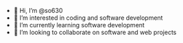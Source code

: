 - 👋 Hi, I’m @so630
- 👀 I’m interested in coding and software development
- 🌱 I’m currently learning software development
- 💞️ I’m looking to collaborate on software and web projects

<!---
so630/so630 is a ✨ special ✨ repository because its `README.md` (this file) appears on your GitHub profile.
You can click the Preview link to take a look at your changes.
--->
